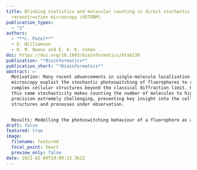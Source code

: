 ```yaml
---
title: Blinking statistics and molecular counting in direct stochastic
  reconstruction microscopy (dSTORM)
publication_types:
  - "2"
authors:
  - "**L. Patel**"
  - D. Williamson
  - D. M. Owens and E. A. K. Cohen
doi: https://doi.org/10.1093/bioinformatics/btab136
publication: "*Bioinformatics*"
publication_short: "*Bioinformatics*"
abstract: >-
  Motivation: Many recent advancements in single-molecule localization
  microscopy exploit the stochastic photoswitching of fluorophores to reveal
  complex cellular structures beyond the classical diffraction limit. However,
  this same stochasticity makes counting the number of molecules to high
  precision extremely challenging, preventing key insight into the cellular
  structures and processes under observation.


  Results: Modelling the photoswitching behaviour of a fluorophore as an unobserved continuous time Markov process transitioning between a single fluorescent and multiple dark states, and fully mitigating for missed blinks and false positives, we present a method for computing the exact probability distribution for the number of observed localizations from a single photoswitching fluorophore. This is then extended to provide the probability distribution for the number of localizations in a direct stochastic optical reconstruction microscopy experiment involving an arbitrary number of molecules. We demonstrate that when training data are available to estimate photoswitching rates, the unknown number of molecules can be accurately recovered from the posterior mode of the number of molecules given the number of localizations. Finally, we demonstrate the method on experimental data by quantifying the number of adapter protein linker for activation of T cells on the cell surface of the T-cell immunological synapse.
draft: false
featured: true
image:
  filename: featured
  focal_point: Smart
  preview_only: false
date: 2021-02-09T19:09:13.361Z
---
```

